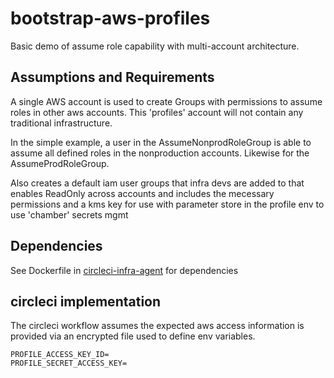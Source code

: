 # bootstrap-aws-profiles
Basic demo of assume role capability with multi-account architecture.

## Assumptions and Requirements

A single AWS account is used to create Groups with permissions to assume roles in other aws accounts. This 'profiles'
account will not contain any traditional infrastructure. 

In the simple example, a user in the AssumeNonprodRoleGroup is able to assume all defined roles in the nonproduction
accounts. Likewise for the AssumeProdRoleGroup.

Also creates a default iam user groups that infra devs are added to that enables ReadOnly across accounts and includes
the mecessary permissions and a kms key for use with parameter store in the profile env to use 'chamber' secrets mgmt

## Dependencies

See Dockerfile in [circleci-infra-agent](https://github.com/feedyard/circleci-infra-agent) for dependencies  

## circleci implementation

The circleci workflow assumes the expected aws access information is provided via an encrypted file used to define
env variables.

```
PROFILE_ACCESS_KEY_ID=
PROFILE_SECRET_ACCESS_KEY=
```


